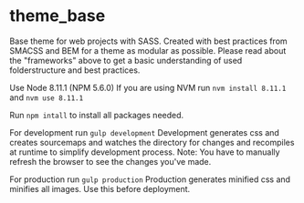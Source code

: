 # theme_base
Base theme for web projects with SASS. 
Created with best practices from SMACSS and BEM for a theme as modular as possible.
Please read about the "frameworks" above to get a basic understanding of used folderstructure and best practices.

Use Node 8.11.1 (NPM 5.6.0)
If you are using NVM run `nvm install 8.11.1` and `nvm use 8.11.1`

Run `npm intall` to install all packages needed.

For development run `gulp development`
Development generates css and creates sourcemaps and watches the
directory for changes and recompiles at runtime to simplify development process.
Note: You have to manually refresh the browser to see the changes you've made.

For production run `gulp production`
Production generates minified css and minifies all images.
Use this before deployment.
